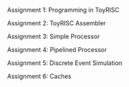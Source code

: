 Assignment 1: Programming in ToyRISC

Assignment 2: ToyRISC Assembler

Assignment 3: Simple Processor

Assignment 4: Pipelined Processor

Assignment 5: Discrete Event Simulation

Assignment 6: Caches
